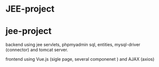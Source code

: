 # JEE-project
# jee-project

backend
using jee servlets, phpmyadmin sql, entities, mysql-driver (connector) and tomcat server.

frontend
using Vue.js (sigle page, several componenet ) and AJAX (axios) 
